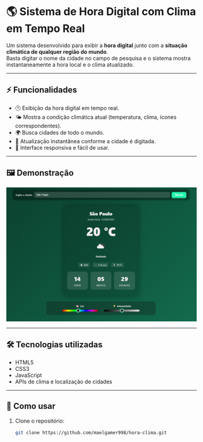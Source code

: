 # 🌎 Sistema de Hora Digital com Clima em Tempo Real

Um sistema desenvolvido para exibir a **hora digital** junto com a **situação climática de qualquer região do mundo**.  
Basta digitar o nome da cidade no campo de pesquisa e o sistema mostra instantaneamente a hora local e o clima atualizado.

---

## ⚡ Funcionalidades

- 🕒 Exibição da hora digital em tempo real.
- 🌤️ Mostra a condição climática atual (temperatura, clima, ícones correspondentes).
- 🌍 Busca cidades de todo o mundo.
- 🔄 Atualização instantânea conforme a cidade é digitada.
- 📱 Interface responsiva e fácil de usar.

---

## 🖼️ Demonstração

<p align="center">
  <img src="images/hora+clima.png" alt="Demo do sistema" width="600">
</p>

---

## 🛠️ Tecnologias utilizadas

- HTML5  
- CSS3  
- JavaScript  
- APIs de clima e localização de cidades  

---

## 🚀 Como usar

1. Clone o repositório:
   ```bash
   git clone https://github.com/maelgamer998/hora-clima.git
